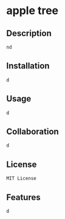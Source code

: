 # apple tree
                       
## Description 
    nd
                
## Installation 
    d
                
## Usage 
    d
                
## Collaboration 
    d
                
## License 
    MIT License
                
## Features 
    d